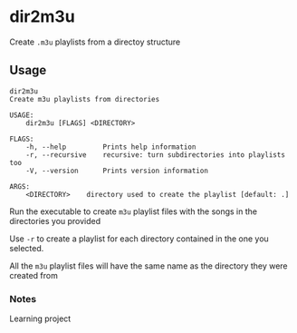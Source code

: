 # dir2m3u

Create `.m3u` playlists from a directoy structure

## Usage

```
dir2m3u 
Create m3u playlists from directories

USAGE:
    dir2m3u [FLAGS] <DIRECTORY>

FLAGS:
    -h, --help         Prints help information
    -r, --recursive    recursive: turn subdirectories into playlists too
    -V, --version      Prints version information

ARGS:
    <DIRECTORY>    directory used to create the playlist [default: .]
```

Run the executable to create `m3u` playlist files with the songs in the directories you provided

Use `-r` to create a playlist for each directory contained in the one you selected.

All the `m3u` playlist files will have the same name as the directory they were created from

### Notes

Learning project